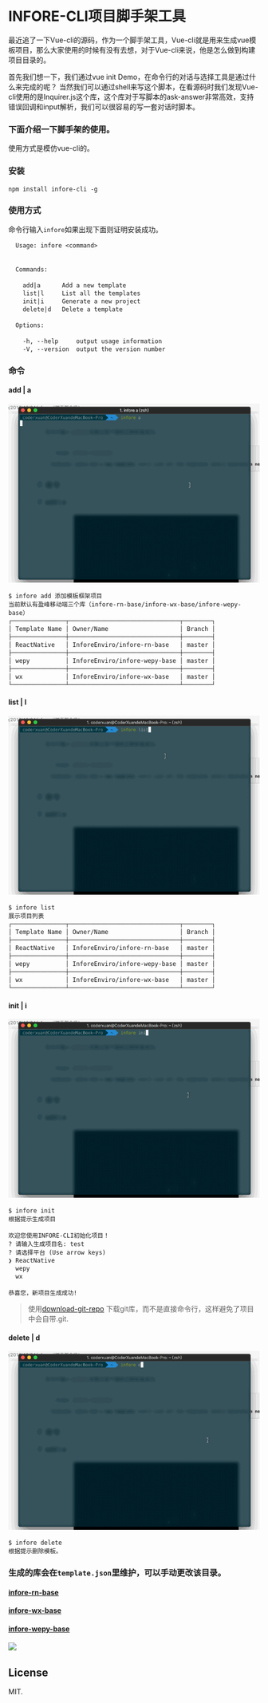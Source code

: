 # INFORE-CLI项目脚手架工具
最近追了一下Vue-cli的源码，作为一个脚手架工具，Vue-cli就是用来生成vue模板项目，那么大家使用的时候有没有去想，对于Vue-cli来说，他是怎么做到构建项目目录的。

首先我们想一下，我们通过vue init Demo，在命令行的对话与选择工具是通过什么来完成的呢？ 当然我们可以通过shell来写这个脚本，在看源码时我们发现Vue-cli使用的是Inquirer.js这个库，这个库对于写脚本的ask-answer非常高效，支持错误回调和input解析，我们可以很容易的写一套对话时脚本。

### 下面介绍一下脚手架的使用。
使用方式是模仿vue-cli的。
### 安装
```
npm install infore-cli -g
```

### 使用方式
命令行输入```infore```如果出现下面则证明安装成功。

```
  Usage: infore <command>


  Commands:

    add|a      Add a new template
    list|l     List all the templates
    init|i     Generate a new project
    delete|d   Delete a template

  Options:

    -h, --help     output usage information
    -V, --version  output the version number
```


### 命令
#### add | a
![](/img/infore-cli-add.gif)
```
$ infore add 添加模板框架项目
当前默认有盈峰移动端三个库（infore-rn-base/infore-wx-base/infore-wepy-base）
┌───────────────┬───────────────────────────────┬────────┐
│ Template Name │ Owner/Name                    │ Branch │
├───────────────┼───────────────────────────────┼────────┤
│ ReactNative   │ InforeEnviro/infore-rn-base   │ master │
├───────────────┼───────────────────────────────┼────────┤
│ wepy          │ InforeEnviro/infore-wepy-base │ master │
├───────────────┼───────────────────────────────┼────────┤
│ wx            │ InforeEnviro/infore-wx-base   │ master │
└───────────────┴───────────────────────────────┴────────┘
```

#### list | l
![](/img/infore-cli-list.gif)
```
$ infore list
展示项目列表
┌───────────────┬───────────────────────────────┬────────┐
│ Template Name │ Owner/Name                    │ Branch │
├───────────────┼───────────────────────────────┼────────┤
│ ReactNative   │ InforeEnviro/infore-rn-base   │ master │
├───────────────┼───────────────────────────────┼────────┤
│ wepy          │ InforeEnviro/infore-wepy-base │ master │
├───────────────┼───────────────────────────────┼────────┤
│ wx            │ InforeEnviro/infore-wx-base   │ master │
└───────────────┴───────────────────────────────┴────────┘
```

#### init | i
![](/img/infore-cli-init.gif)
```
$ infore init
根据提示生成项目

欢迎您使用INFORE-CLI初始化项目！
? 请输入生成项目名: test
? 请选择平台 (Use arrow keys)
❯ ReactNative 
  wepy 
  wx 

恭喜您，新项目生成成功!

```
>使用[download-git-repo](https://github.com/flipxfx/download-git-repo) 下载git库，而不是直接命令行，这样避免了项目中会自带.git.

#### delete | d

![](/img/infore-cli-delete.gif)
```
$ infore delete
根据提示删除模板。
```

### 生成的库会在```template.json```里维护，可以手动更改该目录。
#### [infore-rn-base](https://github.com/MIFind/infore-rn-base) 
#### [infore-wx-base](https://github.com/MIFind/infore-wx-base) 
#### [infore-wepy-base](https://github.com/MIFind/infore-wepy-base) 

<a href="https://nodei.co/npm/infore-cli/"><img src="https://nodei.co/npm/infore-cli.png?downloads=true&downloadRank=true&stars=true"></a>

## License
MIT.
